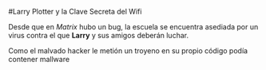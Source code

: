 #Larry Plotter y la Clave Secreta del Wifi

Desde que en *Matrix* hubo un bug, la escuela se encuentra asediada por un virus
contra el que **Larry** y sus amigos deberán luchar.

Como el malvado hacker le metión un troyeno en su propio código podía contener mallware

